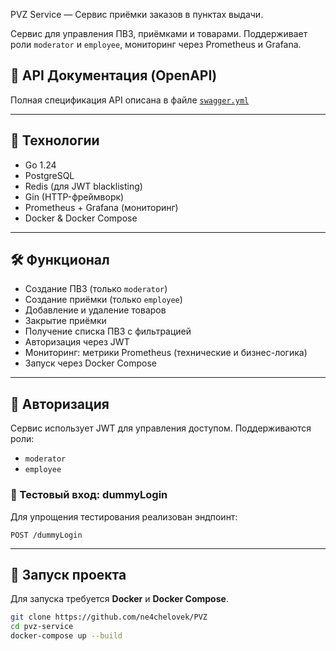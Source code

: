 PVZ Service — Сервис приёмки заказов в пунктах выдачи.

Сервис для управления ПВЗ, приёмками и товарами. Поддерживает роли `moderator` и `employee`, мониторинг через Prometheus
и Grafana.

## 📘 API Документация (OpenAPI)

Полная спецификация API описана в файле [`swagger.yml`](swagger.yml)

---

## 🧰 Технологии

- Go 1.24
- PostgreSQL
- Redis (для JWT blacklisting)
- Gin (HTTP-фреймворк)
- Prometheus + Grafana (мониторинг)
- Docker & Docker Compose

---

## 🛠️ Функционал

- Создание ПВЗ (только `moderator`)
- Создание приёмки (только `employee`)
- Добавление и удаление товаров
- Закрытие приёмки
- Получение списка ПВЗ с фильтрацией
- Авторизация через JWT
- Мониторинг: метрики Prometheus (технические и бизнес-логика)
- Запуск через Docker Compose

---

## 🔐 Авторизация

Сервис использует JWT для управления доступом. Поддерживаются роли:

- `moderator`
- `employee`

### 🧪 Тестовый вход: dummyLogin

Для упрощения тестирования реализован эндпоинт:

```http
POST /dummyLogin
```

---

## 🚀 Запуск проекта

Для запуска требуется **Docker** и **Docker Compose**.

```bash
git clone https://github.com/ne4chelovek/PVZ
cd pvz-service
docker-compose up --build
